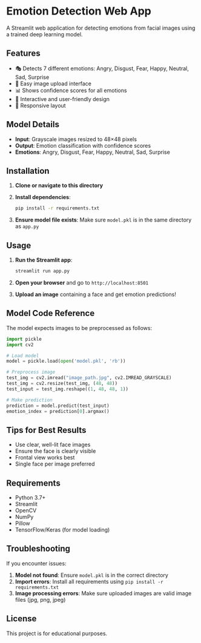 # Emotion Detection Web App

A Streamlit web application for detecting emotions from facial images using a trained deep learning model.

## Features

- 🎭 Detects 7 different emotions: Angry, Disgust, Fear, Happy, Neutral, Sad, Surprise
- 📸 Easy image upload interface
- 📊 Shows confidence scores for all emotions
- 🎨 Interactive and user-friendly design
- 📱 Responsive layout

## Model Details

- **Input**: Grayscale images resized to 48×48 pixels
- **Output**: Emotion classification with confidence scores
- **Emotions**: Angry, Disgust, Fear, Happy, Neutral, Sad, Surprise

## Installation

1. **Clone or navigate to this directory**

2. **Install dependencies**:

   ```bash
   pip install -r requirements.txt
   ```

3. **Ensure model file exists**:
   Make sure `model.pkl` is in the same directory as `app.py`

## Usage

1. **Run the Streamlit app**:

   ```bash
   streamlit run app.py
   ```

2. **Open your browser** and go to `http://localhost:8501`

3. **Upload an image** containing a face and get emotion predictions!

## Model Code Reference

The model expects images to be preprocessed as follows:

```python
import pickle
import cv2

# Load model
model = pickle.load(open('model.pkl', 'rb'))

# Preprocess image
test_img = cv2.imread("image_path.jpg", cv2.IMREAD_GRAYSCALE)
test_img = cv2.resize(test_img, (48, 48))
test_input = test_img.reshape((1, 48, 48, 1))

# Make prediction
prediction = model.predict(test_input)
emotion_index = prediction[0].argmax()
```

## Tips for Best Results

- Use clear, well-lit face images
- Ensure the face is clearly visible
- Frontal view works best
- Single face per image preferred

## Requirements

- Python 3.7+
- Streamlit
- OpenCV
- NumPy
- Pillow
- TensorFlow/Keras (for model loading)

## Troubleshooting

If you encounter issues:

1. **Model not found**: Ensure `model.pkl` is in the correct directory
2. **Import errors**: Install all requirements using `pip install -r requirements.txt`
3. **Image processing errors**: Make sure uploaded images are valid image files (jpg, png, jpeg)

## License

This project is for educational purposes.
